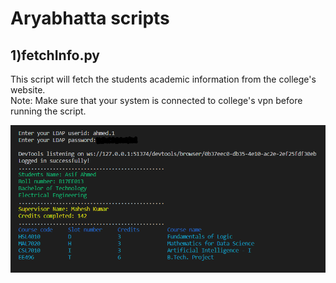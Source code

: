 # Aryabhatta scripts
## 1)fetchInfo.py
This script will fetch the students academic information from the college's website.<br/>
Note: Make sure that your system is connected to college's vpn before running the script.
<p align="center">
  <img src="./images/fetch.PNG" width="800" title="hover text">
</p>
